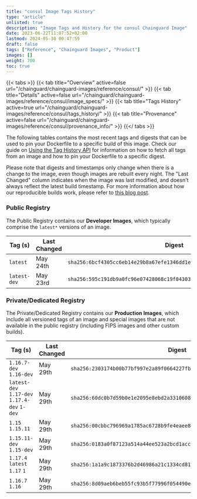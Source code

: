 ```yaml
---
title: "consul Image Tags History"
type: "article"
unlisted: true
description: "Image Tags and History for the consul Chainguard Image"
date: 2023-06-22T11:07:52+02:00
lastmod: 2024-05-30 00:47:59
draft: false
tags: ["Reference", "Chainguard Images", "Product"]
images: []
weight: 700
toc: true
---
```


{{< tabs >}}
{{< tab title="Overview" active=false url="/chainguard/chainguard-images/reference/consul/" >}}
{{< tab title="Details" active=false url="/chainguard/chainguard-images/reference/consul/image_specs/" >}}
{{< tab title="Tags History" active=true url="/chainguard/chainguard-images/reference/consul/tags_history/" >}}
{{< tab title="Provenance" active=false url="/chainguard/chainguard-images/reference/consul/provenance_info/" >}}
{{</ tabs >}}

The following tables contains the most recent tags and digests that can be used to pin your Dockerfile to a specific build of this image. Check our guide on [Using the Tag History API](/chainguard/chainguard-images/using-the-tag-history-api/) for information on how to fetch all tags from an image and how to pin your Dockerfile to a specific digest.

Please note that digests and timestamps only change when there is a change to the image, even though images are rebuilt every night. The "Last Changed" column indicates when the image was last modified, and doesn't always reflect the latest build timestamp. For more information about how our reproducible builds work, please refer to [this blog post](https://www.chainguard.dev/unchained/reproducing-chainguards-reproducible-image-builds).

### Public Registry
The Public Registry contains our **Developer Images**, which typically comprise the `latest*` versions of an image.

| Tag (s)       | Last Changed | Digest                                                                    |
|---------------|--------------|---------------------------------------------------------------------------|
|  `latest`     | May 24th     | `sha256:6bcf4305cc6eb14e29b8a67efe1346dd1ee9338050d9c847dc94e4d2aefaecc2` |
|  `latest-dev` | May 23rd     | `sha256:595c191db9a0fc96e07428068c19f04303715aa9dce04185686039333f4d3aae` |


### Private/Dedicated Registry
The Private/Dedicated Registry contains our **Production Images**, which include all versioned tags of an image and special images that are not available in the public registry (including FIPS images and other custom builds).

| Tag (s)                                       | Last Changed | Digest                                                                    |
|-----------------------------------------------|--------------|---------------------------------------------------------------------------|
|  `1.16.7-dev` `1.16-dev`                      | May 29th     | `sha256:2303174b00b77bf997e2a89f0664227fb3585723389b5949c5a56caa3c369157` |
|  `latest-dev` `1.17-dev` `1.17.4-dev` `1-dev` | May 29th     | `sha256:60dc0b7d59b0e1e2095e8ebd2a3310608c4f60d3dcca79577dd172bf10d37999` |
|  `1.15` `1.15.11`                             | May 29th     | `sha256:00cbbc796969a1785ac6728b9fe4eaee8565c05ec31e42a208cfb69a398000fa` |
|  `1.15.11-dev` `1.15-dev`                     | May 29th     | `sha256:0183a0f87123a514a44ee523a2bcd1accd4c4d57d6020e6892252a2bf393dde8` |
|  `1.17.4` `latest` `1.17` `1`                 | May 29th     | `sha256:1a1a9c1873376b2d46986a21c1334cd812f8a774e3ad20bb86ca3f29f6cda8cf` |
|  `1.16.7` `1.16`                              | May 29th     | `sha256:8d09aeb6beb55fc93b5f77996f054490e300acc8e789fbcdac10d2ad4af0139d` |


